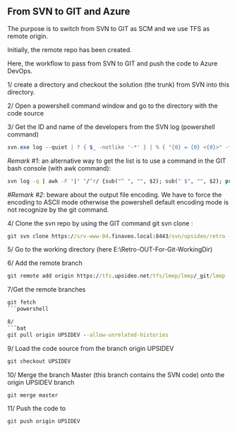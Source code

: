 ## From SVN to GIT and Azure

The purpose is to switch from SVN to GIT as SCM and we use TFS as remote origin.  

Initially, the remote repo has been created.  

Here, the workflow to pass from SVN to GIT and push the code to Azure DevOps.   


1/ create a directory and checkout the solution (the trunk) from SVN into this directory.    

2/ Open a powershell command window and go to the directory with the code source

3/ Get the ID and name of the developers from the SVN log  (powershell command)
```powershell
svn.exe log --quiet | ? { $_ -notlike '-*' } | % { "{0} = {0} <{0}>" -f ($_ -split ' \| ')[1] } | Select-Object -Unique | Out-File -Encoding ASCII 'dev-list.txt'  
```

_Remark #1_: an alternative way to get the list is to use a command in the GIT bash console (with awk command):  
```bat
svn log -q | awk -F '|' '/^r/ {sub("^ ", "", $2); sub(" $", "", $2); print $2" = "$2" <"$2">"}' | sort -u > dev-list.txt  
```

_#Remark #2_: beware about the output file encoding. We have to force the encoding to ASCII mode otherwise the powershell default encoding mode is not recognize by the git command.  

4/ Clone the svn repo by using the GIT command git svn clone :  
```bat
git svn clone https://srv-www-04.finaveo.local:8443/svn/upsideo/retro --prefix=svn/ --no-metadata --authors-file "dev-list.txt" --stdlayout E:\Retro-OUT-For-Git-WorkingDir  
```

5/ Go to the working directory (here E:\Retro-OUT-For-Git-WorkingDir)

6/ Add the remote branch  
```bat
git remote add origin https://tfs.upsideo.net/tfs/lmep/lmep/_git/lmep  
```

7/Get the remote branches  
```bat
git fetch  
```powershell

8/
```bat
git pull origin UPSIDEV --allow-unrelated-histories  
```

9/ Load the code source from the branch origin UPSIDEV  
```bat
git checkout UPSIDEV  
```

10/ Merge the branch Master (this branch contains the SVN code) onto the origin UPSIDEV branch  
```bat
git merge master  
```

11/ Push the code to  
```bat
git push origin UPSIDEV 
```
